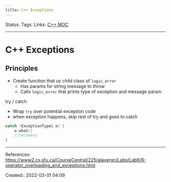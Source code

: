 ```yaml
---
title: C++ Exceptions
---
```

Status: 
Tags: 
Links: [C++ MOC](out/c-moc.md)
___

# C++ Exceptions
## Principles
- Create function that us child class of `logic_error`
	- Has params for string message to throw
	- Calls `logic_error` that prints type of exception and message param

try / catch
- Wrap `try` over potential exception code
- when exception happens, skip rest of try and goes to catch
```cpp
catch (ExceptionType& e) {
	e.what()
	//recovery
}
```
___
References: https://www2.cs.sfu.ca/CourseCentral/225/alavergn/Labs/Lab6/6-operator_overloading_and_exceptions.html


Created:: 2022-03-01 04:09
